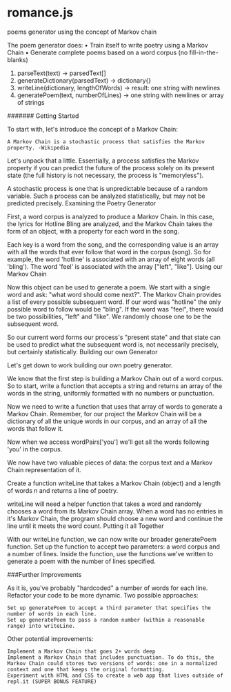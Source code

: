 # romance.js
poems generator using the concept of Markov chain

The poem generator does:
  • Train itself to write poetry using a Markov Chain
  • Generate complete poems based on a word corpus (no fill-in-the-blanks)

1. parseText(text) -> parsedText[]
2. generateDictionary(parsedText) -> dictionary{}
3. writeLine(dictionary, lengthOfWords) -> result: one string with newlines
4. generatePoem(text, numberOfLines) -> one string with newlines or array of strings




#######
Getting Started

To start with, let's introduce the concept of a Markov Chain:

    A Markov Chain is a stochastic process that satisfies the Markov property. -Wikipedia

Let's unpack that a little. Essentially, a process satisfies the Markov property if you can predict the future of the process solely on its present state (the full history is not necessary, the process is "memoryless").

A stochastic process is one that is unpredictable because of a random variable. Such a process can be analyzed statistically, but may not be predicted precisely.
Examining the Poetry Generator

First, a word corpus is analyzed to produce a Markov Chain. In this case, the lyrics for Hotline Bling are analyzed, and the Markov Chain takes the form of an object, with a property for each word in the song.

Each key is a word from the song, and the corresponding value is an array with all the words that ever follow that word in the corpus (song). So for example, the word 'hotline' is associated with an array of eight words (all 'bling'). The word 'feel' is associated with the array ["left", "like"].
Using our Markov Chain

Now this object can be used to generate a poem. We start with a single word and ask: "what word should come next?". The Markov Chain provides a list of every possible subsequent word. If our word was "hotline" the only possible word to follow would be "bling". If the word was "feel", there would be two possibilities, "left" and "like". We randomly choose one to be the subsequent word.

So our current word forms our process's "present state" and that state can be used to predict what the subsequent word is, not necessarily precisely, but certainly statistically.
Building our own Generator

Let's get down to work building our own poetry generator.

We know that the first step is building a Markov Chain out of a word corpus. So to start, write a function that accepts a string and returns an array of the words in the string, uniformly formatted with no numbers or punctuation.

Now we need to write a function that uses that array of words to generate a Markov Chain. Remember, for our project the Markov Chain will be a dictionary of all the unique words in our corpus, and an array of all the words that follow it.

Now when we access wordPairs['you'] we'll get all the words following 'you' in the corpus.

We now have two valuable pieces of data: the corpus text and a Markov Chain representation of it.

Create a function writeLine that takes a Markov Chain (object) and a length of words n and returns a line of poetry.

writeLine will need a helper function that takes a word and randomly chooses a word from its Markov Chain array. When a word has no entries in it's Markov Chain, the program should choose a new word and continue the line until it meets the word count.
Putting it all Together

With our writeLine function, we can now write our broader generatePoem function. Set up the function to accept two parameters: a word corpus and a number of lines. Inside the function, use the functions we've written to generate a poem with the number of lines specified.

###Further Improvements

As it is, you've probably "hardcoded" a number of words for each line. Refactor your code to be more dynamic. Two possible approaches:

    Set up generatePoem to accept a third parameter that specifies the number of words in each line.
    Set up generatePoem to pass a random number (within a reasonable range) into writeLine.

Other potential improvements:

    Implement a Markov Chain that goes 2+ words deep
    Implement a Markov Chain that includes punctuation. To do this, the Markov Chain could stores two versions of words: one in a normalized context and one that keeps the original formatting.
    Experiment with HTML and CSS to create a web app that lives outside of repl.it (SUPER BONUS FEATURE)
